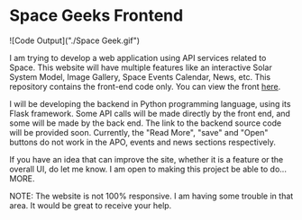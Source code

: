 # Space Geeks Frontend
![Code Output]("./Space Geek.gif")

I am trying to develop a web application using API services related to Space. This website will have multiple features like an interactive Solar System Model, Image Gallery, Space Events Calendar, News, etc. This repository contains the front-end code only. You can view the front [here](https://ishan2608.github.io/SpaceGeek/).

I will be developing the backend in Python programming language, using its Flask framework. Some API calls will be made directly by the front end, and some will be made by the back end. The link to the backend source code will be provided soon. Currently, the "Read More", "save" and "Open" buttons do not work in the APO, events and news sections respectively.

If you have an idea that can improve the site, whether it is a feature or the overall UI, do let me know. I am open to making this project be able to do... MORE.

NOTE: The website is not 100% responsive. I am having some trouble in that area. It would be great to receive your help.
